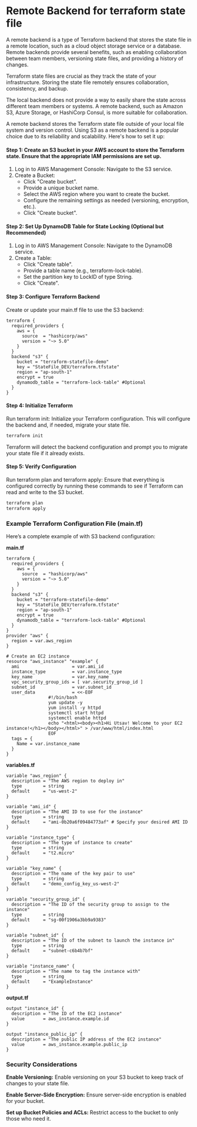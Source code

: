# Remote Backend for terraform state file

A remote backend is a type of Terraform backend that stores the state file in a remote location, such as a cloud object storage service or a database. Remote backends provide several benefits, such as enabling collaboration between team members, versioning state files, and providing a history of changes.

Terraform state files are crucial as they track the state of your infrastructure. Storing the state file remotely ensures collaboration, consistency, and backup. 

The local backend does not provide a way to easily share the state across different team members or systems. A remote backend, such as Amazon S3, Azure Storage, or HashiCorp Consul, is more suitable for collaboration. 

A remote backend stores the Terraform state file outside of your local file system and version control. Using S3 as a remote backend is a popular choice due to its reliability and scalability. Here's how to set it up:

#### Step 1: Create an S3 bucket in your AWS account to store the Terraform state. Ensure that the appropriate IAM permissions are set up.
1. Log in to AWS Management Console: Navigate to the S3 service.
2. Create a Bucket:
    - Click "Create bucket".
    - Provide a unique bucket name.
    - Select the AWS region where you want to create the bucket.
    - Configure the remaining settings as needed (versioning, encryption, etc.).
    - Click "Create bucket".

#### Step 2: Set Up DynamoDB Table for State Locking (Optional but Recommended)
1. Log in to AWS Management Console: Navigate to the DynamoDB service.
2. Create a Table:
    - Click "Create table".
    - Provide a table name (e.g., terraform-lock-table).
    - Set the partition key to LockID of type String.
    - Click "Create".

#### Step 3: Configure Terraform Backend
Create or update your main.tf file to use the S3 backend:
```hcl
terraform {
  required_providers {
    aws = {
      source  = "hashicorp/aws"
      version = "~> 5.0"
    }
  }
  backend "s3" {
    bucket = "terraform-statefile-demo"
    key = "StateFile_DEV/terraform.tfstate"
    region = "ap-south-1"
    encrypt = true    
    dynamodb_table = "terraform-lock-table" #Optional
  }
}
```

#### Step 4: Initialize Terraform
Run terraform init: Initialize your Terraform configuration. This will configure the backend and, if needed, migrate your state file.

```powershell
terraform init
```
Terraform will detect the backend configuration and prompt you to migrate your state file if it already exists.

#### Step 5: Verify Configuration
Run terraform plan and terraform apply: Ensure that everything is configured correctly by running these commands to see if Terraform can read and write to the S3 bucket.
```powershell
terraform plan
terraform apply
```

### Example Terraform Configuration File (main.tf)
Here’s a complete example of with S3 backend configuration:

**main.tf**
```hcl
terraform {
  required_providers {
    aws = {
      source  = "hashicorp/aws"
      version = "~> 5.0"
    }
  }
  backend "s3" {
    bucket = "terraform-statefile-demo"
    key = "StateFile_DEV/terraform.tfstate"
    region = "ap-south-1"
    encrypt = true    
    dynamodb_table = "terraform-lock-table" #Optional
  }
}
provider "aws" {
  region = var.aws_region
}

# Create an EC2 instance
resource "aws_instance" "example" {
  ami                    = var.ami_id
  instance_type          = var.instance_type
  key_name               = var.key_name
  vpc_security_group_ids = [ var.security_group_id ]
  subnet_id              = var.subnet_id
  user_data              = <<-EOF
                #!/bin/bash
                yum update -y
                yum install -y httpd
                systemctl start httpd
                systemctl enable httpd
                echo "<html><body><h1>Hi Utsav! Welcome to your EC2 instance!</h1></body></html>" > /var/www/html/index.html
                EOF
  tags = {
    Name = var.instance_name
  }
}
```

**variables.tf**
```hcl
variable "aws_region" {
  description = "The AWS region to deploy in"
  type        = string
  default     = "us-west-2"
}

variable "ami_id" {
  description = "The AMI ID to use for the instance"
  type        = string
  default     = "ami-0b20a6f09484773af" # Specify your desired AMI ID
}

variable "instance_type" {
  description = "The type of instance to create"
  type        = string
  default     = "t2.micro"
}

variable "key_name" {
  description = "The name of the key pair to use"
  type        = string
  default     = "demo_config_key_us-west-2"
}

variable "security_group_id" {
  description = "The ID of the security group to assign to the instance"
  type        = string
  default     = "sg-00f1906a3bb9a9383"
}

variable "subnet_id" {
  description = "The ID of the subnet to launch the instance in"
  type        = string
  default     = "subnet-c6b4b7bf"
}

variable "instance_name" {
  description = "The name to tag the instance with"
  type        = string
  default     = "ExampleInstance"
}

```

**output.tf**
```hcl
output "instance_id" {
  description = "The ID of the EC2 instance"
  value       = aws_instance.example.id
}

output "instance_public_ip" {
  description = "The public IP address of the EC2 instance"
  value       = aws_instance.example.public_ip
}
```


### Security Considerations
**Enable Versioning:** Enable versioning on your S3 bucket to keep track of changes to your state file.

**Enable Server-Side Encryption:** Ensure server-side encryption is enabled for your bucket.

**Set up Bucket Policies and ACLs:** Restrict access to the bucket to only those who need it.
